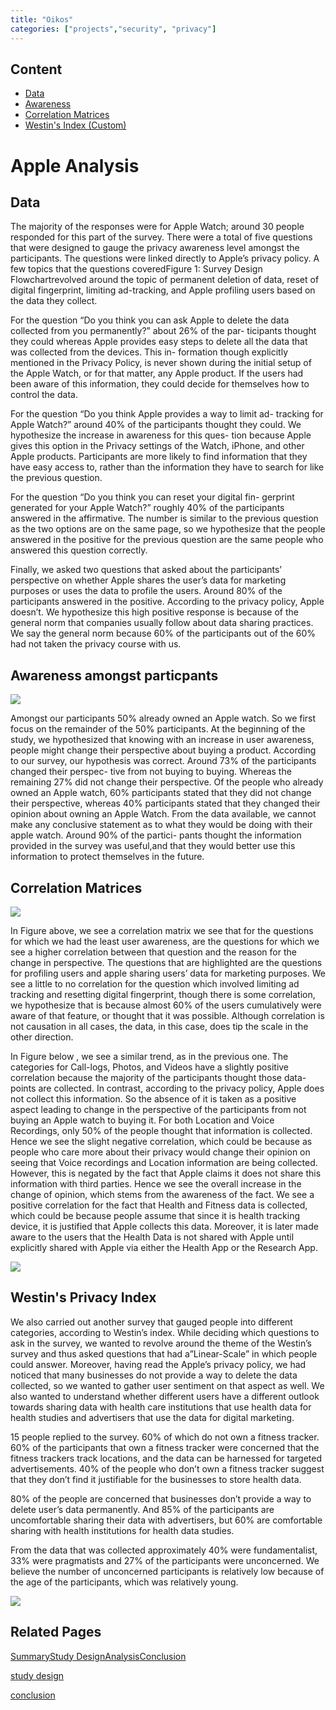 ```yaml
---
title: "Oikos"
categories: ["projects","security", "privacy"]
---            
```



Content
-------

* [Data](#Data)
* [Awareness](#awareness)
* [Correlation Matrices](#Correlation-Matrices)
* [Westin's Index (Custom)](#westins-index)

Apple Analysis
==============

Data
----

The majority of the responses were for Apple Watch; around 30 people responded for this part of the survey. There were a total of five questions that were designed to gauge the privacy awareness level amongst the participants. The questions were linked directly to Apple’s privacy policy. A few topics that the questions coveredFigure 1: Survey Design Flowchartrevolved around the topic of permanent deletion of data, reset of digital fingerprint, limiting ad-tracking, and Apple profiling users based on the data they collect.  
  
For the question “Do you think you can ask Apple to delete the data collected from you permanently?” about 26% of the par- ticipants thought they could whereas Apple provides easy steps to delete all the data that was collected from the devices. This in- formation though explicitly mentioned in the Privacy Policy, is never shown during the initial setup of the Apple Watch, or for that matter, any Apple product. If the users had been aware of this information, they could decide for themselves how to control the data.  
  
For the question “Do you think Apple provides a way to limit ad- tracking for Apple Watch?” around 40% of the participants thought they could. We hypothesize the increase in awareness for this ques- tion because Apple gives this option in the Privacy settings of the Watch, iPhone, and other Apple products. Participants are more likely to find information that they have easy access to, rather than the information they have to search for like the previous question.  
  
For the question “Do you think you can reset your digital fin- gerprint generated for your Apple Watch?” roughly 40% of the participants answered in the affirmative. The number is similar to the previous question as the two options are on the same page, so we hypothesize that the people answered in the positive for the previous question are the same people who answered this question correctly.  
  
Finally, we asked two questions that asked about the participants’ perspective on whether Apple shares the user’s data for marketing purposes or uses the data to profile the users. Around 80% of the participants answered in the positive. According to the privacy policy, Apple doesn’t. We hypothesize this high positive response is because of the general norm that companies usually follow about data sharing practices. We say the general norm because 60% of the participants out of the 60% had not taken the privacy course with us.

Awareness amongst particpants
-----------------------------

![](https://project-odyssey.s3.us-east-2.amazonaws.com/83db24e9ec3a336b2b124a2f0ce4321c.png)

Amongst our participants 50% already owned an Apple watch. So we first focus on the remainder of the 50% participants. At the beginning of the study, we hypothesized that knowing with an increase in user awareness, people might change their perspective about buying a product. According to our survey, our hypothesis was correct. Around 73% of the participants changed their perspec- tive from not buying to buying. Whereas the remaining 27% did not change their perspective. Of the people who already owned an Apple watch, 60% participants stated that they did not change their perspective, whereas 40% participants stated that they changed their opinion about owning an Apple Watch. From the data available, we cannot make any conclusive statement as to what they would be doing with their apple watch. Around 90% of the partici- pants thought the information provided in the survey was useful,and that they would better use this information to protect themselves in the future.

Correlation Matrices
--------------------

![](https://project-odyssey.s3.us-east-2.amazonaws.com/8a30bdf662f6ac9ae6c8fbd125a31e0d.png)

In Figure above, we see a correlation matrix we see that for the questions for which we had the least user awareness, are the questions for which we see a higher correlation between that question and the reason for the change in perspective. The questions that are highlighted are the questions for profiling users and apple sharing users’ data for marketing purposes. We see a little to no correlation for the question which involved limiting ad tracking and resetting digital fingerprint, though there is some correlation, we hypothesize that is because almost 60% of the users cumulatively were aware of that feature, or thought that it was possible. Although correlation is not causation in all cases, the data, in this case, does tip the scale in the other direction.  
  
In Figure below , we see a similar trend, as in the previous one. The categories for Call-logs, Photos, and Videos have a slightly positive correlation because the majority of the participants thought those data-points are collected. In contrast, according to the privacy policy, Apple does not collect this information. So the absence of it is taken as a positive aspect leading to change in the perspective of the participants from not buying an Apple watch to buying it. For both Location and Voice Recordings, only 50% of the people thought that information is collected. Hence we see the slight negative correlation, which could be because as people who care more about their privacy would change their opinion on seeing that Voice recordings and Location information are being collected. However, this is negated by the fact that Apple claims it does not share this information with third parties. Hence we see the overall increase in the change of opinion, which stems from the awareness of the fact. We see a positive correlation for the fact that Health and Fitness data is collected, which could be because people assume that since it is health tracking device, it is justified that Apple collects this data. Moreover, it is later made aware to the users that the Health Data is not shared with Apple until explicitly shared with Apple via either the Health App or the Research App.

![](https://project-odyssey.s3.us-east-2.amazonaws.com/d40f00859c9a9a6f931e7447e175474e.png)

Westin's Privacy Index
----------------------

We also carried out another survey that gauged people into different categories, according to Westin’s index. While deciding which questions to ask in the survey, we wanted to revolve around the theme of the Westin’s survey and thus asked questions that had a”Linear-Scale” in which people could answer. Moreover, having read the Apple’s privacy policy, we had noticed that many businesses do not provide a way to delete the data collected, so we wanted to gather user sentiment on that aspect as well. We also wanted to understand whether different users have a different outlook towards sharing data with health care institutions that use health data for health studies and advertisers that use the data for digital marketing.  
  
15 people replied to the survey. 60% of which do not own a fitness tracker. 60% of the participants that own a fitness tracker were concerned that the fitness trackers track locations, and the data can be harnessed for targeted advertisements. 40% of the people who don’t own a fitness tracker suggest that they don’t find it justifiable for the businesses to store health data.  
  
80% of the people are concerned that businesses don’t provide a way to delete user’s data permanently. And 85% of the participants are uncomfortable sharing their data with advertisers, but 60% are comfortable sharing with health institutions for health data studies.  
  
From the data that was collected approximately 40% were fundamentalist, 33% were pragmatists and 27% of the participants were unconcerned. We believe the number of unconcerned participants is relatively low because of the age of the participants, which was relatively young.

![](https://project-odyssey.s3.us-east-2.amazonaws.com/f25538788fb9e1a463a12d176bd78efb.png)

Related Pages
-------------

[Summary](../../../../_posts/2019-12-31-oikos.markdown)[Study Design](../../../projects/security/oikos/design.html)[Analysis](../../../projects/security/oikos/analysis.html)[Conclusion](2019-12-31-oikos-03-conclusion.markdown)

[study design](../../../projects/security/oikos/design.html)

[conclusion](2019-12-31-oikos-03-conclusion.markdown)

